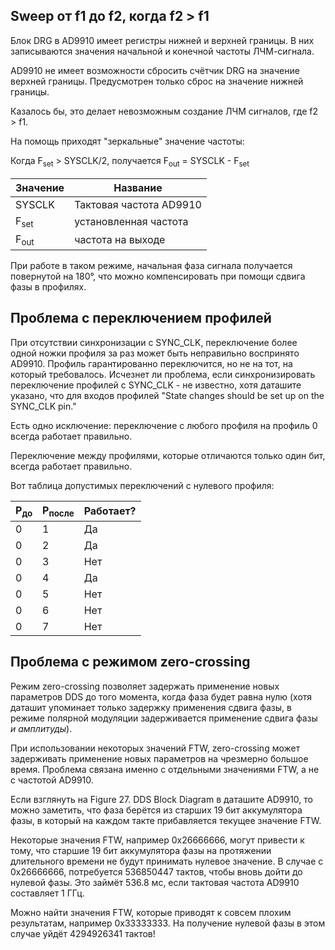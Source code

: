 
## Sweep от f1 до f2, когда f2 > f1

Блок DRG в AD9910 имеет регистры нижней и верхней границы. В них записываются значения начальной и конечной частоты ЛЧМ-сигнала.

AD9910 не имеет возможности сбросить счётчик DRG на значение верхней границы. Предусмотрен только сброс на значение нижней границы.

Казалось бы, это делает невозможным создание ЛЧМ сигналов, где f2 > f1.

На помощь приходят "зеркальные" значение частоты:

Когда F<sub>set</sub> > SYSCLK/2, получается F<sub>out</sub> = SYSCLK - F<sub>set</sub>

| Значение | Название |
| --- | --- |
| SYSCLK | Тактовая частота AD9910
| F<sub>set</sub> | установленная частота |
| F<sub>out</sub> | частота на выходе |

При работе в таком режиме, начальная фаза сигнала получается повернутой на 180°, что можно компенсировать при помощи сдвига фазы в профилях.

## Проблема с переключением профилей

При отсутствии синхронизации с SYNC_CLK, переключение более одной ножки профиля за раз может быть неправильно воспринято AD9910. Профиль гарантированно переключится, но не на тот, на который требовалось. Исчезнет ли проблема, если синхронизировать переключение профилей с SYNC_CLK - не известно, хотя даташите указано, что для входов профилей "State changes should be set up on the SYNC_CLK pin." 

Есть одно исключение: переключение с любого профиля на профиль 0 всегда работает правильно.

Переключение между профилями, которые отличаются только один бит, всегда работает правильно.

Вот таблица допустимых переключений с нулевого профиля:

| P<sub>до</sub> | P<sub>после</sub> | Работает? |
| --- | --- | --- |
| 0 | 1 | Да |
| 0 | 2 | Да |
| 0 | 3 | Нет |
| 0 | 4 | Да |
| 0 | 5 | Нет |
| 0 | 6 | Нет |
| 0 | 7 | Нет |

## Проблема с режимом zero-crossing

Режим zero-crossing позволяет задержать применение новых параметров DDS до того момента, когда фаза будет равна нулю (хотя даташит упоминает только задержку применения сдвига фазы, в режиме полярной модуляции задерживается применение сдвига фазы *и амплитуды*).

При использовании некоторых значений FTW, zero-crossing может задерживать применение новых параметров на чрезмерно большое время. Проблема связана именно с отдельными значениями FTW, а не с частотой AD9910.

Если взглянуть на Figure 27. DDS Block Diagram в даташите AD9910, то можно заметить, что фаза берётся из старших 19 бит аккумулятора фазы, в который на каждом такте прибавляется текущее значение FTW.

Некоторые значения FTW, например 0x26666666, могут привести к тому, что старшие 19 бит аккумулятора фазы на протяжении длительного времени не будут принимать нулевое значение. В случае с 0x26666666, потребуется 536850447 тактов, чтобы вновь дойти до нулевой фазы. Это займёт 536.8 мс, если тактовая частота AD9910 составляет 1 ГГц.

Можно найти значения FTW, которые приводят к совсем плохим результатам, например 0x33333333. На получение нулевой фазы в этом случае уйдёт 4294926341 тактов!
